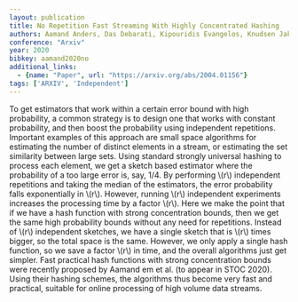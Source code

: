 ```yaml
---
layout: publication
title: No Repetition Fast Streaming With Highly Concentrated Hashing
authors: Aamand Anders, Das Debarati, Kipouridis Evangelos, Knudsen Jakob B. T., Rasmussen Peter M. R., Thorup Mikkel
conference: "Arxiv"
year: 2020
bibkey: aamand2020no
additional_links:
  - {name: "Paper", url: "https://arxiv.org/abs/2004.01156"}
tags: ['ARXIV', 'Independent']
---
```

To get estimators that work within a certain error bound with high probability, a common strategy is to design one that works with constant probability, and then boost the probability using independent repetitions. Important examples of this approach are small space algorithms for estimating the number of distinct elements in a stream, or estimating the set similarity between large sets. Using standard strongly universal hashing to process each element, we get a sketch based estimator where the probability of a too large error is, say, 1/4. By performing \\(r\\) independent repetitions and taking the median of the estimators, the error probability falls exponentially in \\(r\\). However, running \\(r\\) independent experiments increases the processing time by a factor \\(r\\). Here we make the point that if we have a hash function with strong concentration bounds, then we get the same high probability bounds without any need for repetitions. Instead of \\(r\\) independent sketches, we have a single sketch that is \\(r\\) times bigger, so the total space is the same. However, we only apply a single hash function, so we save a factor \\(r\\) in time, and the overall algorithms just get simpler. Fast practical hash functions with strong concentration bounds were recently proposed by Aamand em et al. (to appear in STOC 2020). Using their hashing schemes, the algorithms thus become very fast and practical, suitable for online processing of high volume data streams.
